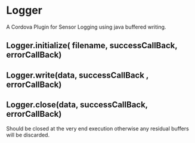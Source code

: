 # Logger
A Cordova Plugin for Sensor Logging using java buffered writing.

Logger.initialize( filename, successCallBack, errorCallBack)
------------------------------------------------------------

Logger.write(data, successCallBack , errorCallBack)
---------------------------------------------------

Logger.close(data, successCallBack, errorCallBack)
--------------------------------------------------


Should be closed at the very end execution otherwise any residual buffers will be discarded.